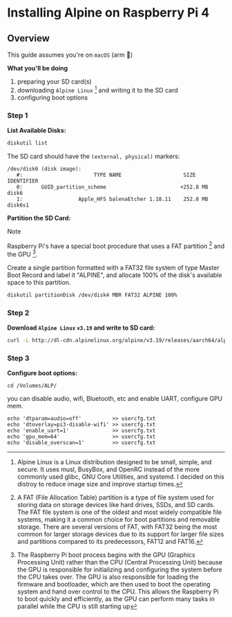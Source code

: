 # Installing Alpine on Raspberry Pi 4

## Overview

This guide assumes you're on `macOS` (arm 🦾)

**What you'll be doing**

1. preparing your SD card(s)
2. downloading `Alpine Linux` [^1] and writing it to the SD card
3. configuring boot options


### Step 1
**List Available Disks:**
```bash
diskutil list
```
The SD card should have the `(external, physical)` markers:
```
/dev/disk6 (disk image):
   #:                       TYPE NAME                    SIZE       IDENTIFIER
   0:      GUID_partition_scheme                        +252.8 MB   disk6
   1:                  Apple_HFS ⁨balenaEtcher 1.18.11⁩    252.8 MB   disk6s1
```

**Partition the SD Card:**
> [!NOTE]
> Raspberry Pi's have a special boot procedure that uses a FAT partition [^2] and the GPU [^3].

Create a single partition formatted with a FAT32 file system of type Master Boot Record  and label it "ALPINE", and allocate 100% of the disk's available space to this partition.
```bash
diskutil partitionDisk /dev/disk4 MBR FAT32 ALPINE 100%
```

### Step 2

**Download `Alpine Linux` `v3.19` and write to SD card:**

```bash
curl -L http://dl-cdn.alpinelinux.org/alpine/v3.19/releases/aarch64/alpine-rpi-3.19.1-aarch64.tar.gz | tar -xz -C /Volumes/ALP/
``` 

### Step 3

**Configure boot options:**

```
cd /Volumes/ALP/
```

you can disable audio, wifi, Bluetooth, etc and enable UART, configure GPU mem.
```
echo 'dtparam=audio=off'          >> usercfg.txt
echo 'dtoverlay=pi3-disable-wifi' >> usercfg.txt
echo 'enable_uart=1'              >> usercfg.txt
echo 'gpu_mem=64'                 >> usercfg.txt
echo 'disable_overscan=1'         >> usercfg.txt
```


[^1]: Alpine Linux is a Linux distribution designed to be small, simple, and secure. It uses musl, BusyBox, and OpenRC instead of the more commonly used glibc, GNU Core Utilities, and systemd. I decided on this distroy to reduce image size and improve startup times.

[^2]: A FAT (File Allocation Table) partition is a type of file system used for storing data on storage devices like hard drives, SSDs, and SD cards.
The FAT file system is one of the oldest and most widely compatible file systems, making it a common choice for boot partitions and removable storage.
There are several versions of FAT, with FAT32 being the most common for larger storage devices due to its support for larger file sizes and partitions compared to its predecessors, FAT12 and FAT16.

[^3]: The Raspberry Pi boot process begins with the GPU (Graphics Processing Unit) rather than the CPU (Central Processing Unit) because the GPU is responsible for initializing and configuring the system before the CPU takes over. The GPU is also responsible for loading the firmware and bootloader, which are then used to boot the operating system and hand over control to the CPU. This allows the Raspberry Pi to boot quickly and efficiently, as the GPU can perform many tasks in parallel while the CPU is still starting up
